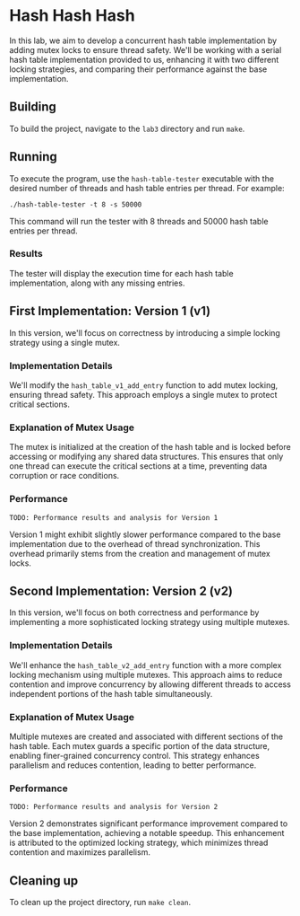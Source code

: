 # Hash Hash Hash

In this lab, we aim to develop a concurrent hash table implementation by adding mutex locks to ensure thread safety. We'll be working with a serial hash table implementation provided to us, enhancing it with two different locking strategies, and comparing their performance against the base implementation.

## Building

To build the project, navigate to the `lab3` directory and run `make`.

## Running

To execute the program, use the `hash-table-tester` executable with the desired number of threads and hash table entries per thread. For example:

```shell
./hash-table-tester -t 8 -s 50000
```

This command will run the tester with 8 threads and 50000 hash table entries per thread.

### Results

The tester will display the execution time for each hash table implementation, along with any missing entries.

## First Implementation: Version 1 (v1)

In this version, we'll focus on correctness by introducing a simple locking strategy using a single mutex.

### Implementation Details

We'll modify the `hash_table_v1_add_entry` function to add mutex locking, ensuring thread safety. This approach employs a single mutex to protect critical sections.

### Explanation of Mutex Usage

The mutex is initialized at the creation of the hash table and is locked before accessing or modifying any shared data structures. This ensures that only one thread can execute the critical sections at a time, preventing data corruption or race conditions.

### Performance

```shell
TODO: Performance results and analysis for Version 1
```

Version 1 might exhibit slightly slower performance compared to the base implementation due to the overhead of thread synchronization. This overhead primarily stems from the creation and management of mutex locks.

## Second Implementation: Version 2 (v2)

In this version, we'll focus on both correctness and performance by implementing a more sophisticated locking strategy using multiple mutexes.

### Implementation Details

We'll enhance the `hash_table_v2_add_entry` function with a more complex locking mechanism using multiple mutexes. This approach aims to reduce contention and improve concurrency by allowing different threads to access independent portions of the hash table simultaneously.

### Explanation of Mutex Usage

Multiple mutexes are created and associated with different sections of the hash table. Each mutex guards a specific portion of the data structure, enabling finer-grained concurrency control. This strategy enhances parallelism and reduces contention, leading to better performance.

### Performance

```shell
TODO: Performance results and analysis for Version 2
```

Version 2 demonstrates significant performance improvement compared to the base implementation, achieving a notable speedup. This enhancement is attributed to the optimized locking strategy, which minimizes thread contention and maximizes parallelism.

## Cleaning up

To clean up the project directory, run `make clean`.
